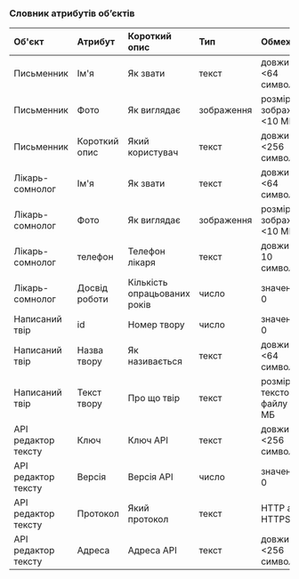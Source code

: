### Словник атрибутів об’єктів

| Об'єкт            | Атрибут     | Короткий опис | Тип | Обмеження |
|:-                 |:-           |:-            |:-        |:-           |
|Письменник         |Ім'я         |Як звати|текст|довжина <64 символів|
|Письменник         |Фото         |Як виглядає|зображення|розмір зображення <10 МБ|
|Письменник         |Короткий опис|Який користувач|текст|довжина <256 символів|
|Лікарь-сомнолог    |Ім'я         |Як звати|текст|довжина <64 символів|
|Лікарь-сомнолог    |Фото         |Як виглядає|зображення|розмір зображення <10 МБ|
|Лікарь-сомнолог    |телефон      |Телефон лікаря|текст|довжина < 10 символів|
|Лікарь-сомнолог    |Досвід роботи|Кількість опрацьованих років|число|значення > 0 |
|Написаний твір     |id           |Номер твору|число|значення > 0|
|Написаний твір     |Назва твору  |Як називається|текст|довжина <64 символів|
|Написаний твір     |Текст твору  |Про що твір|текст|розмір текстового файлу < 2 МБ|
|API редактор тексту| Ключ        | Ключ API       | текст      | довжина <256 символів    |
|API редактор тексту| Версія      | Версія API     | число      | значення > 0             |
|API редактор тексту| Протокол    | Який протокол  | текст      | HTTP або HTTPS           |
|API редактор тексту| Адреса      | Адреса API     | текст      | довжина <256 символів    |
